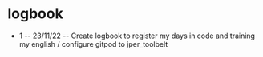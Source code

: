 # logbook

- 1 -- 23/11/22 -- Create logbook to register my days in code and training my english / configure gitpod to jper_toolbelt
